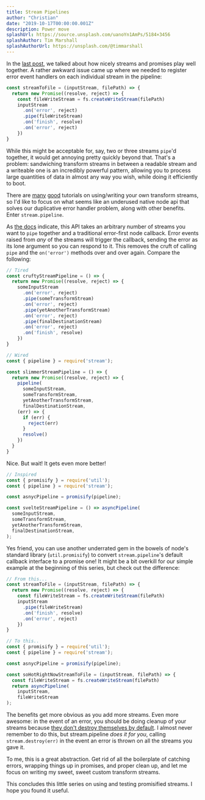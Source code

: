 ```yaml
---
title: Stream Pipelines
author: "Christian"
date: "2019-10-17T00:00:00.001Z"
description: Power move
splashUrl: https://source.unsplash.com/uanoYn1AmPs/5184×3456
splashAuthor: Tim Marshall
splashAuthorUrl: https://unsplash.com/@timmarshall
---
```


In the [last post](/testing-stream-code), we talked about how nicely streams and promises play well together. A rather awkward issue came up where we needed to register error event handlers on each individual stream in the pipeline:

```js
const streamToFile = (inputStream, filePath) => {
  return new Promise((resolve, reject) => {
    const fileWriteStream = fs.createWriteStream(filePath)
    inputStream
      .on('error', reject)
      .pipe(fileWriteStream)
      .on('finish', resolve)
      .on('error', reject)
    })
}
```

While this might be acceptable for, say, two or three streams `pipe`'d together, it would get annoying pretty quickly beyond that. That's a problem: sandwiching transform streams in between a readable stream and a writeable one is an incredibly powerful pattern, allowing you to process large quantities of data in almost any way you wish, while doing it efficiently to boot.

There are [many](https://www.freecodecamp.org/news/node-js-streams-everything-you-need-to-know-c9141306be93/) [good](https://flaviocopes.com/nodejs-streams/) tutorials on using/writing your own transform streams, so I'd like to focus on what seems like an underused native node api that solves our duplicative error handler problem, along with other benefits. Enter `stream.pipeline`.

As [the docs](https://nodejs.org/api/stream.html#stream_stream_pipeline_streams_callback) indicate, this API takes an arbitrary number of streams you want to `pipe` together and a traditional error-first node callback. Error events raised from _any_ of the streams will trigger the callback, sending the error as its lone argument so you can respond to it. This removes the cruft of calling `pipe` and the `on('error')` methods over and over again. Compare the following:

```js
// Tired
const cruftyStreamPipeline = () => {
  return new Promise((resolve, reject) => {
    someInputStream
      .on('error', reject)
      .pipe(someTransformStream)
      .on('error', reject)
      .pipe(yetAnotherTransformStream)
      .on('error', reject)
      .pipe(finalDestinationStream)
      .on('error', reject)
      .on('finish', resolve)
    })
}

// Wired
const { pipeline } = require('stream');

const slimmerStreamPipeline = () => {
  return new Promise((resolve, reject) => {
    pipeline(
      someInputStream,
      someTransformStream,
      yetAnotherTransformStream,
      finalDestinationStream,
    (err) => {
      if (err) {
        reject(err)
      }
      resolve()
    })
  }
}

```
Nice. But wait! It gets even more better!

```js
// Inspired
const { promisify } = require('util');
const { pipeline } = require('stream');

const asnycPipeline = promisify(pipeline);

const svelteStreamPipeline = () => asyncPipeline(
  someInputStream,
  someTransformStream,
  yetAnotherTransformStream,
  finalDestinationStream,
);

```

Yes friend, you can use another underrated gem in the bowels of node's standard library (`util.promisify`) to convert `stream.pipeline`'s default callback interface to a promise one! It might be a bit overkill for our simple example at the beginning of this series, but check out the difference:

```js
// From this...
const streamToFile = (inputStream, filePath) => {
  return new Promise((resolve, reject) => {
    const fileWriteStream = fs.createWriteStream(filePath)
    inputStream
      .pipe(fileWriteStream)
      .on('finish', resolve)
      .on('error', reject)
    })
}

// To this..
const { promisify } = require('util');
const { pipeline } = require('stream');

const asnycPipeline = promisify(pipeline);

const soHotRightNowStreamToFile = (inputStream, filePath) => {
  const fileWriteStream = fs.createWriteStream(filePath)
  return asyncPipeline(
    inputStream,
    fileWriteStream
);
```

The benefits get more obvious as you add more streams. Even more awesome: in the event of an error, you should be doing cleanup of your streams because [they don't destroy themselves by default](https://nodejs.org/api/stream.html#stream_event_error). I almost never remember to do this, but stream.pipeline _does it for you_, calling `stream.destroy(err)` in the event an error is thrown on all the streams you gave it.

To me, this is a great abstraction. Get rid of all the boilerplate of catching errors, wrapping things up in promises, and proper clean up, and let me focus on writing my sweet, sweet custom transform streams.

This concludes this little series on using and testing promisified streams. I hope you found it useful.